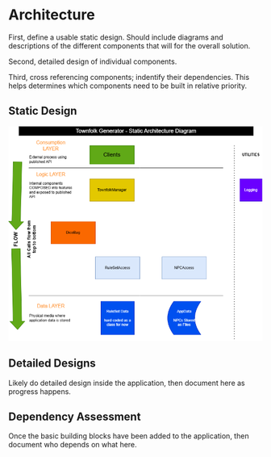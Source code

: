 # Architecture

First, define a usable static design. Should include diagrams and descriptions of the different components that will for the overall solution.

Second, detailed design of individual components.

Third, cross referencing components; indentify their dependencies. This helps determines which components need to be built in relative priority.

## Static Design

<img src="./images/TownfolkGen_StaticArch.png" alt="An architectural diagram of static design showing CONCEPTUAL components that will make up the application">

## Detailed Designs

Likely do detailed design inside the application, then document here as progress happens.

## Dependency Assessment

Once the basic building blocks have been added to the application, then document who depends on what here.
